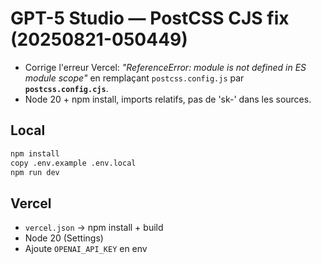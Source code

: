 # GPT-5 Studio — PostCSS CJS fix (20250821-050449)

- Corrige l'erreur Vercel: *"ReferenceError: module is not defined in ES module scope"* en remplaçant `postcss.config.js` par **`postcss.config.cjs`**.
- Node 20 + npm install, imports relatifs, pas de 'sk-' dans les sources.

## Local
```bash
npm install
copy .env.example .env.local
npm run dev
```

## Vercel
- `vercel.json` → npm install + build
- Node 20 (Settings)
- Ajoute `OPENAI_API_KEY` en env
